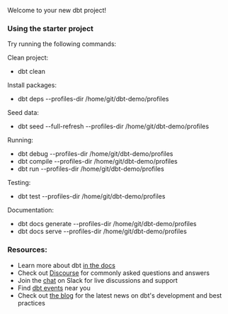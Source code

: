 Welcome to your new dbt project!

### Using the starter project

Try running the following commands:

Clean project:
- dbt clean

Install packages:
- dbt deps --profiles-dir /home/git/dbt-demo/profiles

Seed data:
- dbt seed --full-refresh --profiles-dir /home/git/dbt-demo/profiles

Running:
- dbt debug --profiles-dir /home/git/dbt-demo/profiles
- dbt compile --profiles-dir /home/git/dbt-demo/profiles
- dbt run --profiles-dir /home/git/dbt-demo/profiles

Testing:
- dbt test --profiles-dir /home/git/dbt-demo/profiles

Documentation:
- dbt docs generate --profiles-dir /home/git/dbt-demo/profiles
- dbt docs serve --profiles-dir /home/git/dbt-demo/profiles


### Resources:
- Learn more about dbt [in the docs](https://docs.getdbt.com/docs/introduction)
- Check out [Discourse](https://discourse.getdbt.com/) for commonly asked questions and answers
- Join the [chat](http://slack.getdbt.com/) on Slack for live discussions and support
- Find [dbt events](https://events.getdbt.com) near you
- Check out [the blog](https://blog.getdbt.com/) for the latest news on dbt's development and best practices
